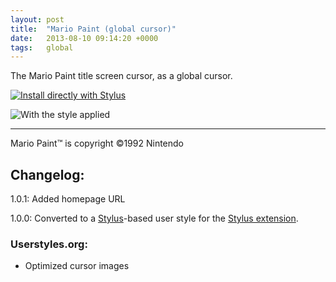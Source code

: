 ```yaml
---
layout: post
title:  "Mario Paint (global cursor)"
date:   2013-08-10 09:14:20 +0000
tags:   global
---
```


The Mario Paint title screen cursor, as a global cursor.  

[![Install directly with Stylus](https://img.shields.io/badge/Install%20directly%20with-Stylus-00adad.svg)](/userstyles/files/mario-paint-cursor.user.css)

![With the style applied](/userstyles/91675_after.png)

---

Mario Paint™ is copyright ©1992 Nintendo

## Changelog:

1.0.1: Added homepage URL

1.0.0: Converted to a [Stylus](http://stylus-lang.com/)-based user style for the [Stylus extension](http://add0n.com/stylus.html).

### Userstyles.org:

- Optimized cursor images
